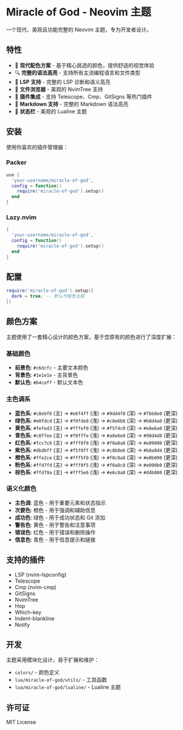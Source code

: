 # Miracle of God - Neovim 主题

一个现代、美观且功能完整的 Neovim 主题，专为开发者设计。

## 特性

- 🎨 **现代配色方案** - 基于精心挑选的颜色，提供舒适的视觉体验
- 🔍 **完整的语法高亮** - 支持所有主流编程语言和文件类型
- 🚀 **LSP 支持** - 完整的 LSP 诊断和语义高亮
- 📁 **文件浏览器** - 美观的 NvimTree 支持
- 🔧 **插件集成** - 支持 Telescope、Cmp、GitSigns 等热门插件
- 📝 **Markdown 支持** - 完整的 Markdown 语法高亮
- 🎯 **状态栏** - 美观的 Lualine 主题

## 安装

使用你喜欢的插件管理器：

### Packer
```lua
use {
  'your-username/miracle-of-god',
  config = function()
    require('miracle-of-god').setup()
  end
}
```

### Lazy.nvim
```lua
{
  'your-username/miracle-of-god',
  config = function()
    require('miracle-of-god').setup()
  end
}
```

## 配置

```lua
require('miracle-of-god').setup({
  dark = true, -- 默认为暗色主题
})
```

## 颜色方案

主题使用了一套精心设计的颜色方案，基于您原有的颜色进行了深度扩展：

### 基础颜色
- **前景色**: `#c6dcfc` - 主要文本颜色
- **背景色**: `#1e1e1e` - 主背景色
- **默认色**: `#b4ceff` - 默认文本色

### 主色调系
- **蓝色系**: `#c8ebf6` (主) → `#e6f4ff` (浅) → `#9dd4f0` (深) → `#7bb8e0` (更深)
- **绿色系**: `#e0fdcd` (主) → `#f0fde8` (浅) → `#c8e6b8` (深) → `#b0d4a0` (更深)
- **黄色系**: `#fefed3` (主) → `#fffef0` (浅) → `#f5f4c0` (深) → `#e8e6a0` (更深)
- **青色系**: `#c8ffee` (主) → `#f0fffe` (浅) → `#a8e6e0` (深) → `#90d4d0` (更深)
- **红色系**: `#fcc7c6` (主) → `#fff0f0` (浅) → `#f0a8a8` (深) → `#e09090` (更深)
- **紫色系**: `#dbdbff` (主) → `#f5f0ff` (浅) → `#c8b8e6` (深) → `#b0a0d4` (更深)
- **橙色系**: `#ffe2ce` (主) → `#fff5f0` (浅) → `#f0c8a8` (深) → `#e0b090` (更深)
- **粉色系**: `#ffd7fd` (主) → `#fff0f5` (浅) → `#f0a8c8` (深) → `#e090b0` (更深)
- **棕色系**: `#ffd79a` (主) → `#fff5e6` (浅) → `#e6c8a0` (深) → `#d4b080` (更深)

### 语义化颜色
- **主色调**: 蓝色 - 用于重要元素和状态指示
- **次要色**: 橙色 - 用于强调和辅助信息
- **成功色**: 绿色 - 用于成功状态和 Git 添加
- **警告色**: 黄色 - 用于警告和注意事项
- **错误色**: 红色 - 用于错误和删除操作
- **信息色**: 青色 - 用于信息提示和链接

## 支持的插件

- LSP (nvim-lspconfig)
- Telescope
- Cmp (nvim-cmp)
- GitSigns
- NvimTree
- Hop
- Which-key
- Indent-blankline
- Notify

## 开发

主题采用模块化设计，易于扩展和维护：

- `colors/` - 颜色定义
- `lua/miracle-of-god/utils/` - 工具函数
- `lua/miracle-of-god/lualine/` - Lualine 主题

## 许可证

MIT License
